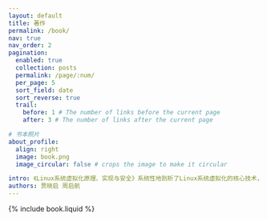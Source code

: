 ```yaml
---
layout: default
title: 著作
permalink: /book/
nav: true
nav_order: 2
pagination:
  enabled: true
  collection: posts
  permalink: /page/:num/
  per_page: 5
  sort_field: date
  sort_reverse: true
  trail:
    before: 1 # The number of links before the current page
    after: 3 # The number of links after the current page

# 书本照片
about_profile:
  align: right
  image: book.png
  image_circular: false # crops the image to make it circular

intro: 《Linux系统虚拟化原理、实现与安全》系统性地剖析了Linux系统虚拟化的核心技术，构建了从基础原理、实现细节到安全攻防的完整虚拟化知识体系。书中内容涵盖CPU、内存、I/O与中断虚拟化等核心模块，结合QEMU/KVM等主流开源框架的代码实例，揭示虚拟化软件的设计逻辑与底层实现机制。在此基础上，本书专门设置了虚拟化安全章节，系统介绍了虚拟化赋能的安全特性、虚拟化引入的潜在威胁，以及相应的防御方法。
authors: 贾晓启 周启航
---
```


{% include book.liquid %}
